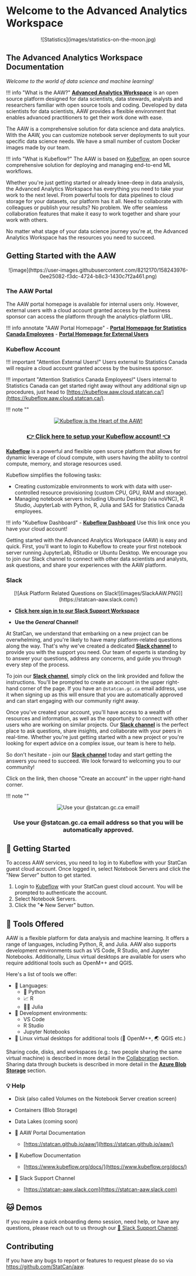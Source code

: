# Welcome to the Advanced Analytics Workspace

<center>
![Statistics](images/statistics-on-the-moon.jpg)
</center>

## The Advanced Analytics Workspace Documentation

_Welcome to the world of data science and machine learning!_

<!-- prettier-ignore -->
!!! info "What is the AAW?"
    **[Advanced Analytics Workspace](https://analytics-platform.statcan.gc.ca/)** is an open source platform designed for data scientists, data stewards, analysts and researchers familiar with open source tools and coding. Developed by data scientists for data scientists, AAW provides a flexible environment that enables advanced practitioners to get their work done with ease.

The AAW is a comprehensive solution for data science and data analytics. With
the AAW, you can customize notebook server deployments to suit your specific
data science needs. We have a small number of custom Docker images made by our
team.

<!-- prettier-ignore -->
!!! info "What is Kubeflow?"
    The AAW is based on [Kubeflow](https://www.kubeflow.org/), an open source comprehensive solution for deploying and managing end-to-end ML workflows.

Whether you're just getting started or already knee-deep in data analysis, the
Advanced Analytics Workspace has everything you need to take your work to the
next level. From powerful tools for data pipelines to cloud storage for your
datasets, our platform has it all. Need to collaborate with colleagues or
publish your results? No problem. We offer seamless collaboration features that
make it easy to work together and share your work with others.

No matter what stage of your data science journey you're at, the Advanced
Analytics Workspace has the resources you need to succeed.

## Getting Started with the AAW

<center>
![image](https://user-images.githubusercontent.com/8212170/158243976-0ee25082-f3dc-4724-b8c3-1430c7f2a461.png)
</center>

### The AAW Portal

The AAW portal homepage is available for internal users only. However, external
users with a cloud account granted access by the business sponsor can access the
platform through the analytics-platform URL.

<!-- prettier-ignore -->
!!! info annotate "AAW Portal Homepage"
    - [**Portal Homepage for Statistics Canada Employees**](https://www.statcan.gc.ca/data-analytics-service/aaw)
    - [**Portal Homepage for External Users**](https://analytics-platform.statcan.gc.ca/covid19)

### Kubeflow Account

<!-- prettier-ignore -->
!!! important "Attention External Users!"
    Users external to Statistics Canada will require a cloud account granted access by the business sponsor.

<!-- prettier-ignore -->
!!! important "Attention Statistics Canada Employees!"
    Users internal to Statistics Canada can get started right away without any additional sign up procedures, just head to  [https://kubeflow.aaw.cloud.statcan.ca/](https://kubeflow.aaw.cloud.statcan.ca/).

<!-- prettier-ignore -->
!!! note ""
    <center>
    [![Kubeflow is the Heart of the AAW!](./images/Kubeflow.PNG)](https://kubeflow.aaw.cloud.statcan.ca/)
    <h3>**[👉 Click here to setup your Kubeflow account! 👈](https://kubeflow.aaw.cloud.statcan.ca/)**</h3>
    </center>

**[Kubeflow](1-Experiments/Kubeflow/)** is a powerful and flexible open source
platform that allows for dynamic leverage of cloud compute, with users having
the ability to control compute, memory, and storage resources used.

Kubeflow simplifies the following tasks:

- Creating customizable environments to work with data with user-controlled
  resource provisioning (custom CPU, GPU, RAM and storage).
- Managing notebook servers including Ubuntu Desktop (via noVNC), R Studio,
  JupyterLab with Python, R, Julia and SAS for Statistics Canada employees.

<!-- prettier-ignore -->
!!! info "Kubeflow Dashboard"
    - [**Kubeflow Dashboard**](https://kubeflow.aaw.cloud.statcan.ca/) Use this link once you have your cloud account!

Getting started with the Advanced Analytics Workspace (AAW) is easy and quick.
First, you'll want to login to Kubeflow to create your first notebook server
running JupyterLab, RStudio or Ubuntu Desktop. We encourage you to join our
Slack channel to connect with other data scientists and analysts, ask questions,
and share your experiences with the AAW platform.

### Slack

<center>
[![Ask Platform Related Questions on Slack!](images/SlackAAW.PNG)](https://statcan-aaw.slack.com/)
</center>

- **[Click here sign in to our Slack Support Workspace](https://statcan-aaw.slack.com/)**

- **Use the _General_ Channel!**

At StatCan, we understand that embarking on a new project can be overwhelming,
and you're likely to have many platform-related questions along the way. That's
why we've created a dedicated
**[Slack channel](https://statcan-aaw.slack.com/)** to provide you with the
support you need. Our team of experts is standing by to answer your questions,
address any concerns, and guide you through every step of the process.

To join our **[Slack channel](https://statcan-aaw.slack.com/)**, simply click on
the link provided and follow the instructions. You'll be prompted to create an
account in the upper right-hand corner of the page. If you have an
`@statcan.gc.ca` email address, use it when signing up as this will ensure that
you are automatically approved and can start engaging with our community right
away.

Once you've created your account, you'll have access to a wealth of resources
and information, as well as the opportunity to connect with other users who are
working on similar projects. Our
**[Slack channel](https://statcan-aaw.slack.com/)** is the perfect place to ask
questions, share insights, and collaborate with your peers in real-time. Whether
you're just getting started with a new project or you're looking for expert
advice on a complex issue, our team is here to help.

So don't hesitate - join our **[Slack channel](https://statcan-aaw.slack.com/)**
today and start getting the answers you need to succeed. We look forward to
welcoming you to our community!

Click on the link, then choose "Create an account" in the upper right-hand
corner.

<!-- prettier-ignore -->
!!! note ""
    <center>
    ![Use your @statcan.gc.ca email!](images/SlackAAW2.png)
    <h3>Use your @statcan.gc.ca email address so that you will be automatically approved.</h3>
    </center>

## 🧭 Getting Started

To access AAW services, you need to log in to Kubeflow with your StatCan guest
cloud account. Once logged in, select Notebook Servers and click the "New
Server" button to get started.

1. Login to [Kubeflow](https://kubeflow.aaw.cloud.statcan.ca/) with your StatCan
   guest cloud account. You will be prompted to authenticate the account.
2. Select Notebook Servers.
3. Click the "➕ New Server" button.

## 🧰 Tools Offered

AAW is a flexible platform for data analysis and machine learning. It offers a
range of languages, including Python, R, and Julia. AAW also supports
development environments such as VS Code, R Studio, and Jupyter Notebooks.
Additionally, Linux virtual desktops are available for users who require
additional tools such as OpenM++ and QGIS.

Here's a list of tools we offer:

- 📜 Languages:
  - 🐍 Python
  - 📈 R
  - 👩‍🔬 Julia
- 🧮 Development environments:
  - VS Code
  - R Studio
  - Jupyter Notebooks
- 🐧 Linux virtual desktops for additional tools (🧫 OpenM++, 🌏 QGIS etc.)

Sharing code, disks, and workspaces (e.g.: two people sharing the same virtual
machine) is described in more detail in the
[Collaboration](4-Collaboration/Overview.md) section. Sharing data through
buckets is described in more detail in the
**[Azure Blob Storage](./5-Storage/AzureBlobStorage.md)** section.

### 💡 Help

- Disk (also called Volumes on the Notebook Server creation screen)
- Containers (Blob Storage)
- Data Lakes (coming soon)

- 📗 AAW Portal Documentation
  - [https://statcan.github.io/aaw/](https://statcan.github.io/aaw/)
- 📘 Kubeflow Documentation
  - [https://www.kubeflow.org/docs/](https://www.kubeflow.org/docs/)
- 🤝 Slack Support Channel
  - [https://statcan-aaw.slack.com](https://statcan-aaw.slack.com)

## 🐱 Demos

If you require a quick onboarding demo session, need help, or have any
questions, please reach out to us through our
[🤝 Slack Support Channel](https://statcan-aaw.slack.com).

## Contributing

If you have any bugs to report or features to request please do so via
https://github.com/StatCan/aaw.
